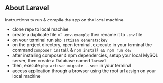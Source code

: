 
## About Laravel

Instructions to run & compile the app on the local machine

- clone repo to local machine
- create a duplicate file of `.env.example` then rename it to `.env` file
- on your terminal run `php artisan generate:key`
- on the project directory, open terminal, excecute in your terminal the command `composer install` & `npm install && npm run dev`
- after installing composer & npm dependencies, setup your local MySQL server, then create a Database named `laravel`
- then, execute `php artisan migrate --seed` in your terminal
- access application through a browser using the root url assign on your local machine
